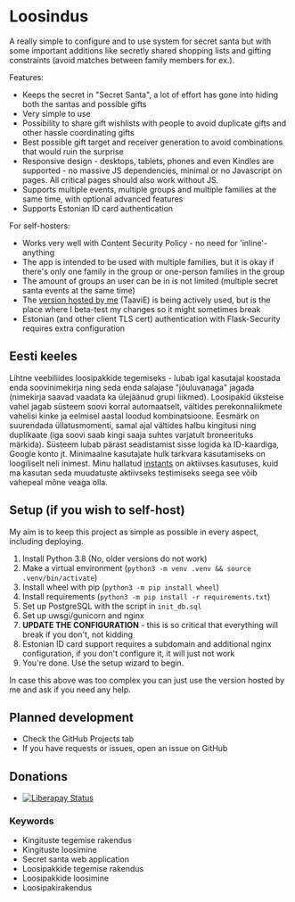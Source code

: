 # Loosindus

A really simple to configure and to use system for secret santa but with some important additions like secretly shared
shopping lists and gifting constraints (avoid matches between family members for ex.).

Features:
  * Keeps the secret in "Secret Santa", a lot of effort has gone into hiding both the santas and possible gifts
  * Very simple to use
  * Possibility to share gift wishlists with people to avoid duplicate gifts and other hassle coordinating gifts
  * Best possible gift target and receiver generation to avoid combinations that would ruin the surprise
  * Responsive design - desktops, tablets, phones and even Kindles are supported - no massive JS dependencies, minimal or no Javascript on pages. All critical pages should also work without JS.
  * Supports multiple events, multiple groups and multiple families at the same time, with optional advanced features
  * Supports Estonian ID card authentication


For self-hosters:
  * Works very well with Content Security Policy - no need for 'inline'-anything
  * The app is intended to be used with multiple families, but it is okay if there's only one family in the group or one-person families in the group
  * The amount of groups an user can be in is not limited (multiple secret santa events at the same time)
  * The [version hosted by me](https://jolod.aegrel.ee) (TaaviE) is being actively used, but is the place where I beta-test my changes so it might sometimes break
  * Estonian (and other client TLS cert) authentication with Flask-Security requires extra configuration

## Eesti keeles

Lihtne veebiliides loosipakkide tegemiseks - lubab igal kasutajal koostada enda soovinimekirja ning seda enda salajase "jõuluvanaga" jagada (nimekirja saavad vaadata ka ülejäänud grupi liikmed).
Loosipakid üksteise vahel jagab süsteem soovi korral automaatselt, vältides perekonnaliikmete vahelisi kinke ja eelmisel aastal loodud kombinatsioone.
Eesmärk on suurendada üllatusmomenti, samal ajal vältides halbu kingitusi ning duplikaate (iga soovi saab kingi saaja suhtes varjatult broneerituks märkida).
Süsteem lubab pärast seadistamist sisse logida ka ID-kaardiga, Google konto jt.
Minimaalne kasutajate hulk tarkvara kasutamiseks on loogiliselt neli inimest.
Minu hallatud [instants](https://jolod.aegrel.ee) on aktiivses kasutuses, kuid ma kasutan seda muudatuste aktiivseks testimiseks seega see võib vahepeal mõne veaga olla.

## Setup (if you wish to self-host)

My aim is to keep this project as simple as possible in every aspect, including deploying.

 1. Install Python 3.8 (No, older versions do not work)
 2. Make a virtual environment (`python3 -m venv .venv && source .venv/bin/activate`)
 3. Install wheel with pip (`python3 -m pip install wheel`)
 4. Install requirements (`python3 -m pip install -r requirements.txt`)
 5. Set up PostgreSQL with the script in `init_db.sql`
 6. Set up uwsgi/gunicorn and nginx
 7. **UPDATE THE CONFIGURATION** - this is so critical that everything will break if you don't, not kidding
 8. Estonian ID card support requires a subdomain and additional nginx configuration, if you don't configure it, it will just not work
 9. You're done. Use the setup wizard to begin.

In case this above was too complex you can just use the version hosted by me and ask if you need any help.

## Planned development

  * Check the GitHub Projects tab
  * If you have requests or issues, open an issue on GitHub

## Donations

  * [![Liberapay Status](https://img.shields.io/liberapay/patrons/Taavi.svg?logo=liberapay)](https://liberapay.com/Taavi)

### Keywords

  * Kingituste tegemise rakendus
  * Kingituste loosimine
  * Secret santa web application
  * Loosipakkide tegemise rakendus
  * Loosipakkide loosimine
  * Loosipakirakendus
